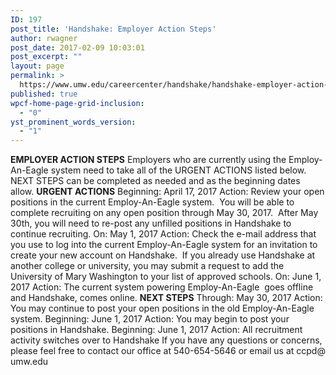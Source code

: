 ```yaml
---
ID: 197
post_title: 'Handshake: Employer Action Steps'
author: rwagner
post_date: 2017-02-09 10:03:01
post_excerpt: ""
layout: page
permalink: >
  https://www.umw.edu/careercenter/handshake/handshake-employer-action-steps/
published: true
wpcf-home-page-grid-inclusion:
  - "0"
yst_prominent_words_version:
  - "1"
---
```

<strong>EMPLOYER ACTION STEPS</strong>
Employers who are currently using the Employ-An-Eagle system need to take all of the URGENT ACTIONS listed below. NEXT STEPS can be completed as needed and as the beginning dates allow.
<strong>URGENT ACTIONS</strong>
Beginning: April 17, 2017
Action: Review your open positions in the current Employ-An-Eagle system.  You will be able to complete recruiting on any open position through May 30, 2017.  After May 30th, you will need to re-post any unfilled positions in Handshake to continue recruiting.
On: May 1, 2017
Action: Check the e-mail address that you use to log into the current Employ-An-Eagle system for an invitation to create your new account on Handshake.  If you already use Handshake at another college or university, you may submit a request to add the University of Mary Washington to your list of approved schools.
On: June 1, 2017
Action: The current system powering Employ-An-Eagle  goes offline and Handshake, comes online.
<strong>NEXT STEPS</strong>
Through: May 30, 2017
Action: You may continue to post your open positions in the old Employ-An-Eagle system.
Beginning: June 1, 2017
Action: You may begin to post your positions in Handshake.
Beginning: June 1, 2017
Action: All recruitment activity switches over to Handshake
If you have any questions or concerns, please feel free to contact our office at 540-654-5646 or email us at ccpd@ umw.edu